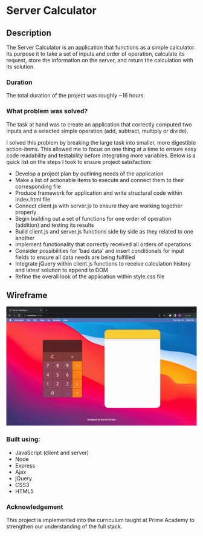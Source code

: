 # Server Calculator

## Description

The Server Calculator is an application that functions as a simple calculator. Its purpose it to take a set of inputs and order of operation, calculate its request, store the information on the server, and return the calculation with its solution. 

### Duration 

The total duration of the project was roughly ~16 hours. 

### What problem was solved? 

The task at hand was to create an application that correctly computed two inputs and a selected simple operation (add, subtract, multiply or divide).

I solved this problem by breaking the large task into smaller, more digestible action-items. This allowed me to focus on one thing at a time to ensure easy code readability and testability before integrating more variables. Below is a quick list on the steps I took to ensure project satisfaction:

- Develop a project plan by outlining needs of the application
- Make a list of actionable items to execute and connect them to their corresponding file
- Produce framework for application and write structural code within index.html file
- Connect client.js with server.js to ensure they are working together properly
- Begin building out a set of functions for one order of operation (addition) and testing its results
- Build client.js and server.js functions side by side as they related to one another
- Implement functionality that correctly received all orders of operations
- Consider possibilities for 'bad data' and insert conditionals for input fields to ensure all data needs are being fulfilled
- Integrate jQuery within client.js functions to receive calculation history and latest solution to append to DOM
- Refine the overall look of the application within style.css file

## Wireframe

![Wireframe](/images/server-calculator.gif)

### Built using:
- JavaScript (client and server)
- Node
- Express
- Ajax
- jQuery 
- CSS3 
- HTML5   

### Acknowledgement

This project is implemented into the curriculum taught at Prime Academy to strengthen our understanding of the full stack.